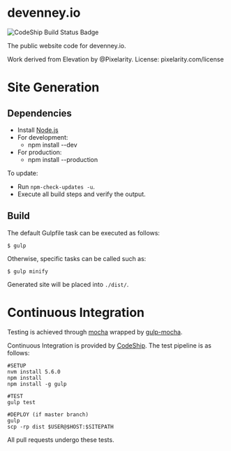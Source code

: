 # devenney.io

![CodeShip Build Status Badge](https://codeship.com/projects/419d3bb0-b23a-0133-dee6-66cd7c0bebc3/status?branch=master)

The public website code for devenney.io.

Work derived from Elevation by @Pixelarity. License: pixelarity.com/license

# Site Generation

## Dependencies

* Install [Node.js](https://nodejs.org/en/)
* For development:
  * npm install --dev
* For production:
  * npm install --production

To update:

* Run `npm-check-updates -u`.
* Execute all build steps and verify the output.

## Build

The default Gulpfile task can be executed as follows:

    $ gulp
    
Otherwise, specific tasks can be called such as:

    $ gulp minify

Generated site will be placed into `./dist/`.

# Continuous Integration

Testing is achieved through [mocha](https://mochajs.org/) wrapped by [gulp-mocha](https://github.com/sindresorhus/gulp-mocha).

Continuous Integration is provided by [CodeShip](https://codeship.com/). The test pipeline is as follows:

    #SETUP
    nvm install 5.6.0
    npm install
    npm install -g gulp
    
    #TEST
    gulp test
    
    #DEPLOY (if master branch)
    gulp
    scp -rp dist $USER@$HOST:$SITEPATH
 
All pull requests undergo these tests.
